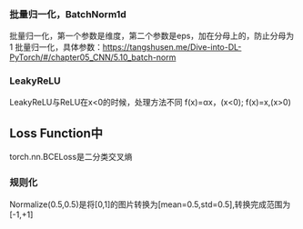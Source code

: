 ### 批量归一化，BatchNorm1d
批量归一化，第一个参数是维度，第二个参数是eps，加在分母上的，防止分母为1
批量归一化，具体参数：https://tangshusen.me/Dive-into-DL-PyTorch/#/chapter05_CNN/5.10_batch-norm
### LeakyReLU
LeakyReLU与ReLU在x<0的时候，处理方法不同
f(x)=αx，(x<0); f(x)=x,(x>0)

## Loss Function中
torch.nn.BCELoss是二分类交叉熵

### 规则化
Normalize(0.5,0.5)是将[0,1]的图片转换为[mean=0.5,std=0.5],转换完成范围为[-1,+1]
